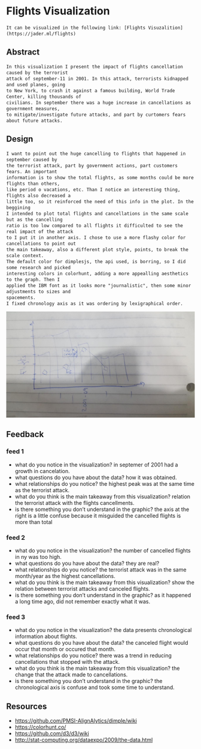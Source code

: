 # Flights Visualization
    It can be visualized in the following link: [Flights Visuzalition](https://jader.ml/flights)

## Abstract
    In this visualization I present the impact of flights cancellation caused by the terrorist
    attack of september-11 in 2001. In this attack, terrorists kidnapped and used planes, going
    to New York, to crash it against a famous building, World Trade Center, killing thousands of
    civilians. In september there was a huge increase in cancellations as government measures,
    to mitigate/investigate future attacks, and part by curtomers fears about future attacks.

## Design
    I want to point out the huge cancelling to flights that happened in september caused by
    the terrorist attack, part by government actions, part customers fears. An important
    information is to show the total flights, as some months could be more flights than others,
    like period o vacations, etc. Than I notice an interesting thing, flights also decreased a
    little too, so it reinforced the need of this info in the plot. In the beggining
    I intended to plot total flights and cancellations in the same scale but as the cancelling
    ratio is too low compared to all flights it difficulted to see the real impact of the attack
    to I put it in another axis. I chose to use a more flashy color for cancellations to point out
    the main takeaway, also a different plot style, points, to break the scale context.
    The default color for dimplesjs, the api used, is borring, so I did some research and picked
    interesting colors in colorhunt, adding a more appealling aesthetics to the graph. Then I
    applied the IBM font as it looks more "journalistic", then some minor adjustments to sizes and
    spacements.
    I fixed chronology axis as it was ordering by lexigraphical order.
![alt text](sketch.jpeg "Initial sketch")

## Feedback
### feed 1
- what do you notice in the visualization?
    in septemer of 2001 had a growth in cancelation.
- what questions do you have about the data?
    how it was obtained.
- what relationships do you notice?
    the highest peak was at the same time as the terrorist attack.
- what do you think is the main takeaway from this visualization?
    relation the terrorist attack with the flights cancellments.
- is there something you don’t understand in the graphic?
    the axis at the right is a little confuse because it misguided the cancelled flights is
    more than total

### feed 2
- what do you notice in the visualization?
    the number of cancelled flights in ny was too high.
- what questions do you have about the data?
    they are real?
- what relationships do you notice?
    the terrorist attack was in the same month/year as the highest cancellations.
- what do you think is the main takeaway from this visualization?
    show the relation between terrorist attacks and canceled flights.
- is there something you don’t understand in the graphic?
    as it happened a long time ago, did not remember exactly what it was.

### feed 3
- what do you notice in the visualization?
    the data presents chronological information about flights.
- what questions do you have about the data?
    the canceled flight would occur that month or occured that month.
- what relationships do you notice?
    there was a trend in reducing cancellations that stopped with the attack.
- what do you think is the main takeaway from this visualization?
    the change that the attack made to cancellations.
- is there something you don’t understand in the graphic?
    the chronological axis is confuse and took some time to understand.

## Resources

- https://github.com/PMSI-AlignAlytics/dimple/wiki
- https://colorhunt.co/
- https://github.com/d3/d3/wiki
- http://stat-computing.org/dataexpo/2009/the-data.html
